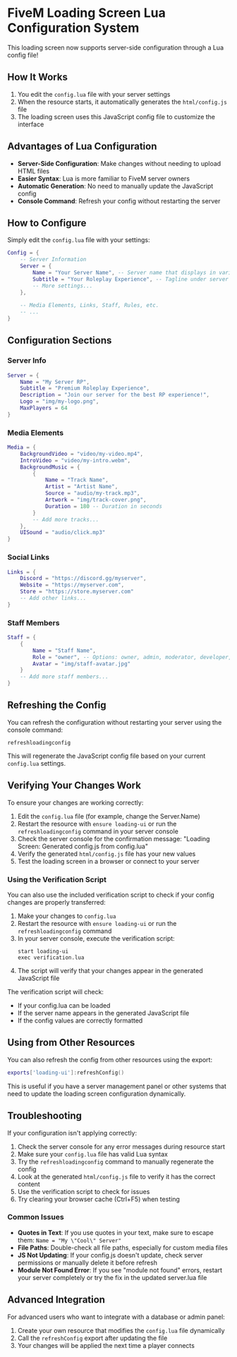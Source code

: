 # FiveM Loading Screen Lua Configuration System

This loading screen now supports server-side configuration through a Lua config file!

## How It Works

1. You edit the `config.lua` file with your server settings
2. When the resource starts, it automatically generates the `html/config.js` file
3. The loading screen uses this JavaScript config file to customize the interface

## Advantages of Lua Configuration

- **Server-Side Configuration**: Make changes without needing to upload HTML files
- **Easier Syntax**: Lua is more familiar to FiveM server owners
- **Automatic Generation**: No need to manually update the JavaScript config
- **Console Command**: Refresh your config without restarting the server

## How to Configure

Simply edit the `config.lua` file with your settings:

```lua
Config = {
    -- Server Information
    Server = {
        Name = "Your Server Name", -- Server name that displays in various places
        Subtitle = "Your Roleplay Experience", -- Tagline under server name
        -- More settings...
    },
    
    -- Media Elements, Links, Staff, Rules, etc.
    -- ...
}
```

## Configuration Sections

### Server Info

```lua
Server = {
    Name = "My Server RP",
    Subtitle = "Premium Roleplay Experience",
    Description = "Join our server for the best RP experience!",
    Logo = "img/my-logo.png",
    MaxPlayers = 64
}
```

### Media Elements

```lua
Media = {
    BackgroundVideo = "video/my-video.mp4",
    IntroVideo = "video/my-intro.webm",
    BackgroundMusic = {
        {
            Name = "Track Name",
            Artist = "Artist Name",
            Source = "audio/my-track.mp3",
            Artwork = "img/track-cover.png",
            Duration = 180 -- Duration in seconds
        }
        -- Add more tracks...
    },
    UISound = "audio/click.mp3"
}
```

### Social Links

```lua
Links = {
    Discord = "https://discord.gg/myserver",
    Website = "https://myserver.com",
    Store = "https://store.myserver.com"
    -- Add other links...
}
```

### Staff Members

```lua
Staff = {
    {
        Name = "Staff Name",
        Role = "owner", -- Options: owner, admin, moderator, developer, etc.
        Avatar = "img/staff-avatar.jpg"
    }
    -- Add more staff members...
}
```

## Refreshing the Config

You can refresh the configuration without restarting your server using the console command:

```
refreshloadingconfig
```

This will regenerate the JavaScript config file based on your current `config.lua` settings.

## Verifying Your Changes Work

To ensure your changes are working correctly:

1. Edit the `config.lua` file (for example, change the Server.Name)
2. Restart the resource with `ensure loading-ui` or run the `refreshloadingconfig` command in your server console 
3. Check the server console for the confirmation message: "Loading Screen: Generated config.js from config.lua"
4. Verify the generated `html/config.js` file has your new values
5. Test the loading screen in a browser or connect to your server

### Using the Verification Script

You can also use the included verification script to check if your config changes are properly transferred:

1. Make your changes to `config.lua`
2. Restart the resource with `ensure loading-ui` or run the `refreshloadingconfig` command
3. In your server console, execute the verification script:
   ```
   start loading-ui
   exec verification.lua
   ```
4. The script will verify that your changes appear in the generated JavaScript file

The verification script will check:
- If your config.lua can be loaded
- If the server name appears in the generated JavaScript file
- If the config values are correctly formatted

## Using from Other Resources

You can also refresh the config from other resources using the export:

```lua
exports['loading-ui']:refreshConfig()
```

This is useful if you have a server management panel or other systems that need to update the loading screen configuration dynamically.

## Troubleshooting

If your configuration isn't applying correctly:

1. Check the server console for any error messages during resource start
2. Make sure your `config.lua` file has valid Lua syntax
3. Try the `refreshloadingconfig` command to manually regenerate the config
4. Look at the generated `html/config.js` file to verify it has the correct content
5. Use the verification script to check for issues
6. Try clearing your browser cache (Ctrl+F5) when testing

### Common Issues

- **Quotes in Text**: If you use quotes in your text, make sure to escape them: `Name = "My \"Cool\" Server"`
- **File Paths**: Double-check all file paths, especially for custom media files
- **JS Not Updating**: If your config.js doesn't update, check server permissions or manually delete it before refresh
- **Module Not Found Error**: If you see "module not found" errors, restart your server completely or try the fix in the updated server.lua file

## Advanced Integration

For advanced users who want to integrate with a database or admin panel:

1. Create your own resource that modifies the `config.lua` file dynamically
2. Call the `refreshConfig` export after updating the file
3. Your changes will be applied the next time a player connects 